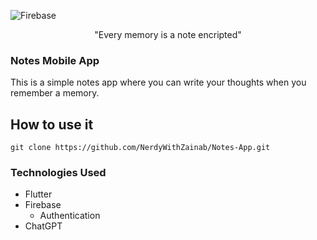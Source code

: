 ![Firebase](https://img.shields.io/badge/Firebase-039BE5?style=for-the-badge&logo=Firebase&logoColor=white)

<p align="center">"Every memory is a note encripted"</p>

### Notes Mobile App

This is a simple notes app where you can write your thoughts when you remember a memory.

## How to use it
```
git clone https://github.com/NerdyWithZainab/Notes-App.git
```

### Technologies Used
- Flutter
- Firebase
    - Authentication
- ChatGPT
